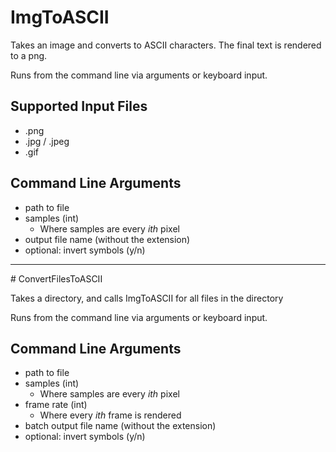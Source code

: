 # ImgToASCII

Takes an image and converts to ASCII characters. The final text is rendered to a png.

Runs from the command line via arguments or keyboard input.

## Supported Input Files
- .png
- .jpg / .jpeg
- .gif

## Command Line Arguments
- path to file
- samples (int)
  - Where samples are every _ith_ pixel
- output file name (without the extension)
- optional: invert symbols (y/n)

<hr>
# ConvertFilesToASCII

Takes a directory, and calls ImgToASCII for all files in the directory

Runs from the command line via arguments or keyboard input.

## Command Line Arguments
- path to file
- samples (int)
  - Where samples are every _ith_ pixel
- frame rate (int)
  - Where every _ith_ frame is rendered
- batch output file name (without the extension)
- optional: invert symbols (y/n)
